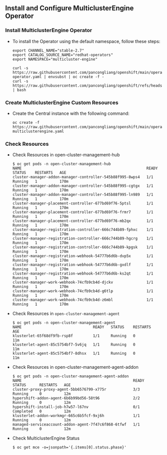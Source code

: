 
## Install and Configure MulticlusterEngine Operator

### Install MulticlusterEngine Operator

* To install the Operator using the default namespace, follow these steps:

  ```
  export CHANNEL_NAME="stable-2.7"
  export CATALOG_SOURCE_NAME="redhat-operators"
  export NAMESPACE="multicluster-engine"

  curl -s https://raw.githubusercontent.com/pancongliang/openshift/main/operator/mce/01-operator.yaml | envsubst | oc create -f -
  curl -s https://raw.githubusercontent.com/pancongliang/openshift/refs/heads/main/operator/approve_ip.sh | bash
  ```

### Create MulticlusterEngine Custom Resources

* Create the Central instance with the following command:

  ```
  oc create -f https://raw.githubusercontent.com/pancongliang/openshift/main/operator/mce/02-multiclusterengine.yaml
  ```

### Check Resources

* Check Resources in open-cluster-management-hub
  ```
  $ oc get pods -n open-cluster-management-hub
  NAME                                                        READY   STATUS    RESTARTS   AGE
  cluster-manager-addon-manager-controller-545b88f995-8wps4   1/1     Running   1          170m
  cluster-manager-addon-manager-controller-545b88f995-cgtgx   1/1     Running   1          170m
  cluster-manager-addon-manager-controller-545b88f995-ln989   1/1     Running   1          170m
  cluster-manager-placement-controller-677bd69f76-5ptsl       1/1     Running   1          170m
  cluster-manager-placement-controller-677bd69f76-frmr7       1/1     Running   1          170m
  cluster-manager-placement-controller-677bd69f76-mb2qx       1/1     Running   1          170m
  cluster-manager-registration-controller-666c744b89-fphxc    1/1     Running   1          170m
  cluster-manager-registration-controller-666c744b89-hgcrg    1/1     Running   1          170m
  cluster-manager-registration-controller-666c744b89-kpgsk    1/1     Running   1          170m
  cluster-manager-registration-webhook-54777b6d6b-dvp5x       1/1     Running   1          170m
  cluster-manager-registration-webhook-54777b6d6b-gxdlf       1/1     Running   1          170m
  cluster-manager-registration-webhook-54777b6d6b-ks2qt       1/1     Running   1          170m
  cluster-manager-work-webhook-74cfb9cb4d-djckv               1/1     Running   1          170m
  cluster-manager-work-webhook-74cfb9cb4d-g6tlp               1/1     Running   1          170m
  cluster-manager-work-webhook-74cfb9cb4d-z6mbl               1/1     Running   1          170m
  ```

* Check Resources in `open-cluster-management-agent`
  ```
  $ oc get pods -n open-cluster-management-agent
  NAME                                READY   STATUS    RESTARTS   AGE
  klusterlet-65f68df9fb-rsp8f         1/1     Running   0          11m
  klusterlet-agent-85c5754bf7-5v6jq   1/1     Running   0          11m
  klusterlet-agent-85c5754bf7-8dhsx   1/1     Running   0          11m
  ```

* Check Resources in open-cluster-management-agent-addon
  ```
  $ oc get pods -n open-cluster-management-agent-addon
  NAME                                                  READY   STATUS      RESTARTS   AGE
  cluster-proxy-proxy-agent-5bb6576799-x775r            3/3     Running     0          12m
  hypershift-addon-agent-6b6b99bd56-58t96               2/2     Running     0          12m
  hypershift-install-job-h7w57-l67nv                    0/1     Completed   0          12m
  klusterlet-addon-workmgr-665c6b5fcf-9xj6h             1/1     Running     0          12m
  managed-serviceaccount-addon-agent-7f47c6f868-6tfwf   1/1     Running     0          12m
  ```

* Check MulticlusterEngine Status
  ```
  $ oc get mce -o=jsonpath='{.items[0].status.phase}'
  ```
